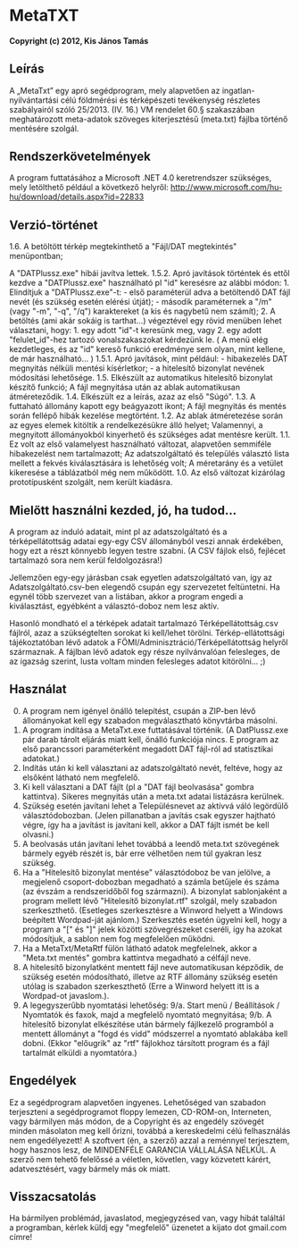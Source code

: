 # MetaTXT

#### Copyright (c) 2012, Kis János Tamás

## Leírás
A „MetaTxt” egy apró segédprogram, mely alapvetően az ingatlan-nyilvántartási célú földmérési és térképészeti tevékenység részletes szabályairól szóló 25/2013. (IV. 16.) VM rendelet 60.§ szakaszában meghatározott meta-adatok szöveges kiterjesztésű (meta.txt) fájlba történő mentésére szolgál.

## Rendszerkövetelmények
A program futtatásához a Microsoft .NET 4.0 keretrendszer szükséges, mely letölthető például a következő helyről: http://www.microsoft.com/hu-hu/download/details.aspx?id=22833

## Verzió-történet
1.6. A betöltött térkép megtekinthető a "Fájl/DAT megtekintés" menüpontban;

A "DATPlussz.exe" hibái javítva lettek.
1.5.2. Apró javítások történtek és ettől kezdve a "DATPlussz.exe" használható pl "id" keresésre az alábbi módon:
       1. Elindítjuk a "DATPlussz.exe"-t:
          - első paraméterül adva a betöltendő DAT fájl nevét (és szükség esetén elérési útját);
          - második paraméternek a "/m" (vagy "-m", "-q", "/q") karaktereket (a kis és nagybetű nem számít);
       2. A betöltés (ami akár sokáig is tarthat...) végeztével egy rövid menüben lehet választani, hogy:
          1. egy adott "id"-t keresünk meg, vagy
          2. egy adott "felulet_id"-hez tartozó vonalszakaszokat kérdezünk le.
          ( A menü elég kezdetleges, és az "id" kereső funkció eredménye sem olyan, mint kellene, de már használható... )
1.5.1. Apró javítások, mint például:
       - hibakezelés DAT megnyitás nélküli mentési kísérletkor;
       - a hitelesítő bizonylat nevének módosítási lehetősége.
1.5. Elkészült az automatikus hitelesítő bizonylat készítő funkció;
     A fájl megnyitása után az ablak automatikusan átméreteződik.
1.4. Elkészült ez a leírás, azaz az első "Súgó".
1.3. A futtaható állomány kapott egy beágyazott ikont;
     A fájl megnyitás és mentés során fellépő hibák kezelése megtörtént.
1.2. Az ablak átméretezése során az egyes elemek kitöltik a rendelkezésükre álló helyet;
     Valamennyi, a megnyitott állományokból kinyerhető és szükséges adat mentésre került.
1.1. Ez volt az első valamelyest használható változat, alapvetően semmiféle hibakezelést nem tartalmazott;
     Az adatszolgáltató és település választó lista mellett a fekvés kiválasztására is lehetőség volt;
     A méretarány és a vetület kikeresése a táblázatból még nem működött.
1.0. Az első változat kizárólag prototípusként szolgált, nem került kiadásra.

## Mielőtt használni kezded, jó, ha tudod…
A program az induló adatait, mint pl az adatszolgáltató és a térképellátottság adatai egy-egy CSV állományból veszi annak érdekében, hogy ezt a részt könnyebb legyen testre szabni. (A CSV fájlok első, fejlécet tartalmazó sora nem kerül feldolgozásra!)

Jellemzően egy-egy járásban csak egyetlen adatszolgáltató van, így az Adatszolgáltató.csv-ben elegendő csupán egy szervezetet feltüntetni. Ha egynél több szervezet van a listában, akkor a program engedi a kiválasztást, egyébként a választó-doboz nem lesz aktív.

Hasonló mondható el a térképek adatait tartalmazó Térképellátottság.csv fájlról, azaz a szükségtelten sorokat ki kell/lehet törölni. Térkép-ellátottsági tájékoztatóban lévő adatok a FÖMI/Adminisztráció/Térképellátottság helyről származnak. A fájlban lévő adatok egy része nyilvánvalóan felesleges, de az igazság szerint, lusta voltam minden felesleges adatot kitörölni... ;)

## Használat
0. A program nem igényel önálló telepítést, csupán a ZIP-ben lévő állományokat kell egy szabadon megválasztható könyvtárba másolni.
1. A program indítása a MetaTxt.exe futtatásával történik. (A DatPlussz.exe pár darab tárolt eljárás miatt kell, önálló funkciója nincs. E program az első parancssori paraméterként megadott DAT fájl-ról ad statisztikai adatokat.)
2. Indítás után ki kell választani az adatszolgáltató nevét, feltéve, hogy az elsőként látható nem megfelelő.
3. Ki kell választani a DAT fájlt (pl a "DAT fájl beolvasása" gombra kattintva). Sikeres megnyitás után a meta.txt adatai listázásra kerülnek.
4. Szükség esetén javítani lehet a Településnevet az aktívvá váló legördülő választódobozban. (Jelen pillanatban a javítás csak egyszer hajtható végre, így ha a javítást is javítani kell, akkor a DAT fájlt ismét be kell olvasni.)
5. A beolvasás után javítani lehet továbbá a leendő meta.txt szövegének bármely egyéb részét is, bár erre vélhetően nem túl gyakran lesz szükség.
6. Ha a "Hitelesítő bizonylat mentése" választódoboz be van jelölve, a megjelenő csoport-dobozban megadható a számla betűjele és száma (az évszám a rendszeridőből fog származni). A bizonylat sablonjaként a program mellett lévő "Hitelesítő bizonylat.rtf" szolgál, mely szabadon szerkeszthető. (Esetleges szerkesztésre a Winword helyett a Windows beépített Wordpad-ját ajánlom.) Szerkesztés esetén ügyelni kell, hogy a program a "[" és "]" jelek közötti szövegrészeket cseréli, így ha azokat módosítjuk, a sablon nem fog megfelelően működni.
7. Ha a MetaTxt/MetaRtf fülön látható adatok megfelelnek, akkor a "Meta.txt mentés" gombra kattintva megadható a célfájl neve.
8. A hitelesítő bizonylatként mentett fájl neve automatikusan képződik, de szükség esetén módosítható, illetve az RTF állomány szükség esetén utólag is szabadon szerkeszthető (Erre a Winword helyett itt is a Wordpad-ot javaslom.).
9. A legegyszerűbb nyomtatási lehetőség:
   9/a. Start menü / Beállítások / Nyomtatók és faxok, majd a megfelelő nyomtató megnyitása;
   9/b. A hitelesítő bizonylat elkészítése után bármely fájlkezelő programból a mentett állományt a "fogd és vidd" módszerrel a nyomtató ablakába kell dobni. (Ekkor "előugrik" az "rtf" fájlokhoz társított program és a fájl tartalmát elküldi a nyomtatóra.)

## Engedélyek
Ez a segédprogram alapvetően ingyenes.
Lehetőséged van szabadon terjeszteni a segédprogramot floppy lemezen, CD-ROM-on, Interneten, vagy bármilyen más módon, de a Copyright és az engedély szövegét minden másolaton meg kell őrizni, továbbá a kereskedelmi célú felhasználás nem engedélyezett!
A szoftvert (én, a szerző) azzal a reménnyel terjesztem, hogy hasznos lesz, de MINDENFÉLE GARANCIA VÁLLALÁSA NÉLKÜL.
A szerző nem tehető felelőssé a véletlen, követlen, vagy közvetett kárért, adatvesztésért, vagy bármely más ok miatt.

## Visszacsatolás
Ha bármilyen problémád, javaslatod, megjegyzésed van, vagy hibát találtál a programban, kérlek küldj egy "megfelelő" üzenetet a kijato dot gmail.com címre!
